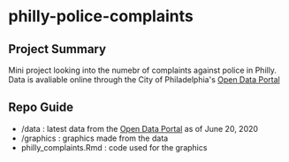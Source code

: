 # philly-police-complaints
Project Summary
------
Mini project looking into the numebr of complaints against police in Philly. Data is avaliable online through the City of Philadelphia's [Open Data Portal](https://www.opendataphilly.org/dataset/police-complaints)

Repo Guide
------
+ /data : latest data from the [Open Data Portal](https://www.opendataphilly.org/dataset/police-complaints) as of June 20, 2020
+ /graphics : graphics made from the data
+ philly_complaints.Rmd : code used for the graphics